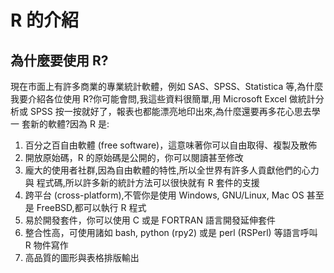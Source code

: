 # R 的介紹

## 為什麼要使用 R?

現在市面上有許多商業的專業統計軟體，例如 SAS、SPSS、Statistica 等,為什麼 我要介紹各位使用 R?你可能會問,我這些資料很簡單,用 Microsoft Excel 做統計分析或 SPSS 按一按就好了，報表也都能漂亮地印出來,為什麼還要再多花心思去學一 套新的軟體?因為 R 是:

1. 百分之百自由軟體 (free software)，這意味著你可以自由取得、複製及散佈
2. 開放原始碼，R 的原始碼是公開的，你可以閱讀甚至修改
3. 龐大的使用者社群,因為自由軟體的特性,所以全世界有許多人貢獻他們的心力與 程式碼,所以許多新的統計方法可以很快就有 R 套件的支援
4. 跨平台 (cross-platform),不管你是使用 Windows, GNU/Linux, Mac OS 甚至是 FreeBSD,都可以執行 R 程式
5. 易於開發套件，你可以使用 C 或是 FORTRAN 語言開發延伸套件
6. 整合性高，可使用諸如 bash, python (rpy2) 或是 perl (RSPerl) 等語言呼叫 R 物件寫作
7. 高品質的圖形與表格排版輸出
